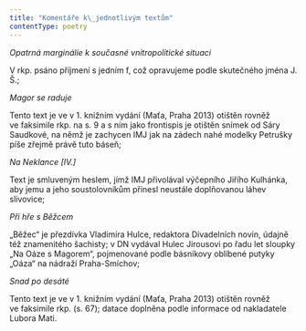 ```yaml
---
title: "Komentáře k\_jednotlivým textům"
contentType: poetry
---
```


<section>

_Opatrná marginálie k současné vnitropolitické situaci_

</section>

<section>

V rkp. psáno příjmení s jedním f, což opravujeme podle skutečného jména J. Š.;

_Magor se raduje_

</section>

<section>

Tento text je ve v 1. knižním vydání (Maťa, Praha 2013) otištěn rovněž ve faksimile rkp. na s. 9 a s ním jako frontispis je otištěn snímek od Sáry Saudkové, na němž je zachycen IMJ jak na zádech nahé modelky Petrušky píše zřejmě právě tuto báseň;

_Na Neklance \[IV.\]_

</section>

<section>

Text je smluveným heslem, jímž IMJ přivolával výčepního Jiřího Kulhánka, aby jemu a jeho soustolovníkům přinesl neustále doplňovanou láhev slivovice;

_Při hře s Běžcem_

</section>

<section>

„Běžec“ je přezdívka Vladimíra Hulce, redaktora Divadelních novin, údajně též znamenitého šachisty; v DN vydával Hulec Jirousovi po řadu let sloupky „Na Oáze s Magorem“, pojmenované podle básníkovy oblíbené putyky „Oáza“ na nádraží Praha-Smíchov;

_Snad po desáté_

</section>

<section>

Tento text je ve v 1. knižním vydání (Maťa, Praha 2013) otištěn rovněž ve faksimile rkp. (s. 67); datace doplněna podle informace od nakladatele Lubora Mati.

</section>
